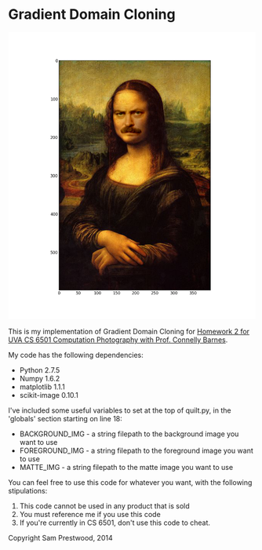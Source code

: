 Gradient Domain Cloning
=========

![](result3.png)

This is my implementation of Gradient Domain Cloning for [Homework 2 for UVA CS 6501 Computation Photography with Prof. Connelly Barnes](http://www.connellybarnes.com/work/class/2014/comp_photo/proj2/).

My code has the following dependencies:

- Python 2.7.5
- Numpy 1.6.2
- matplotlib 1.1.1
- scikit-image 0.10.1

I've included some useful variables to set at the top of quilt.py, in the 'globals' section starting on line 18:

- BACKGROUND_IMG - a string filepath to the background image you want to use
- FOREGROUND_IMG - a string filepath to the foreground image you want to use
- MATTE_IMG - a string filepath to the matte image you want to use

You can feel free to use this code for whatever you want, with the following stipulations:

1. This code cannot be used in any product that is sold
2. You must reference me if you use this code
3. If you're currently in CS 6501, don't use this code to cheat.

Copyright Sam Prestwood, 2014